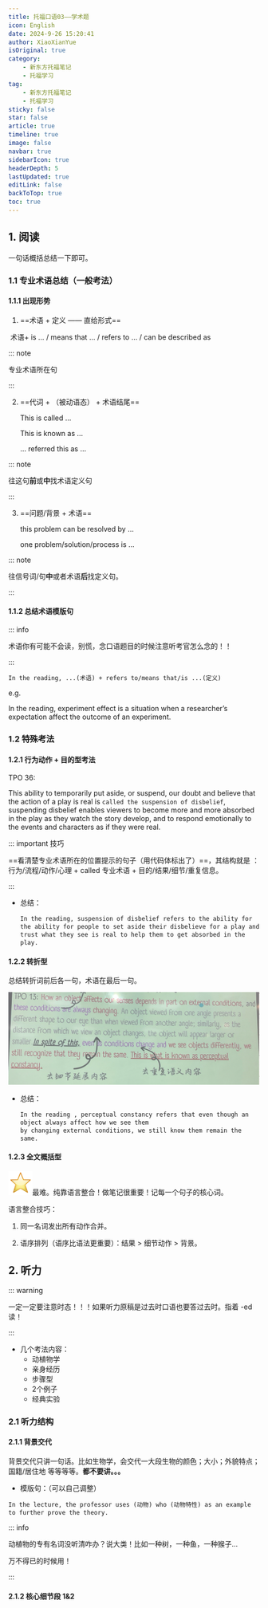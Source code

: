 ```yaml
---
title: 托福口语03——学术题
icon: English
date: 2024-9-26 15:20:41
author: XiaoXianYue
isOriginal: true
category: 
    - 新东方托福笔记
    - 托福学习
tag:
    - 新东方托福笔记
    - 托福学习
sticky: false
star: false
article: true
timeline: true
image: false
navbar: true
sidebarIcon: true
headerDepth: 5
lastUpdated: true
editLink: false
backToTop: true
toc: true  
---
```


## 1. 阅读

一句话概括总结一下即可。

### 1.1 专业术语总结（一般考法）

#### 1.1.1 出现形势

1. ==术语 + 定义 —— 直给形式==

​	术语+  is … / means that … / refers to … / can be described as

::: note

专业术语所在句

:::

2. ==代词 + （被动语态） + 术语结尾==

    This is called …

    This is known as …

    … referred this as …

::: note

往这句**前**或**中**找术语定义句

:::

3. ==问题/背景 + 术语==

    this problem can be resolved by …

    one problem/solution/process is …

::: note

往信号词/句**中**或者术语**后**找定义句。

:::

#### 1.1.2 总结术语模版句

::: info

术语你有可能不会读，别慌，念口语题目的时候注意听考官怎么念的！！

:::

```
In the reading, ...(术语) + refers to/means that/is ...(定义)
```

e.g.

In the reading, experiment effect is a situation when a researcher’s expectation affect the outcome of an experiment.





### 1.2 特殊考法

#### 1.2.1 行为动作 + 目的型考法

TPO 36:

This ability to temporarily put aside, or suspend, our doubt and believe that the action of a play is real is `called the suspension of disbelief`, suspending disbelief enables viewers to become more and more absorbed in the play as they watch the story develop, and to respond emotionally to the events and characters as if they were real.

::: important 技巧

==看清楚专业术语所在的位置提示的句子（用代码体标出了）==，其结构就是 ：行为/流程/动作/心理  + called 专业术语 + 目的/结果/细节/重复信息。

:::

- 总结：

    ```
    In the reading, suspension of disbelief refers to the ability for the ability for people to set aside their disbelieve for a play and trust what they see is real to help them to get absorbed in the play.
    ```

    





#### 1.2.2 转折型

总结转折词前后各一句，术语在最后一句。

![](./TOEFL_speaking3.assets/sss.png)

- 总结：

    ```
    In the reading , perceptual constancy refers that even though an object always affect how we see them
    by changing external conditions, we still know them remain the same.
    ```



#### 1.2.3 全文概括型

![01189A2A](./TOEFL_speaking3.assets/01189A2A.png)最难。纯靠语言整合！做笔记很重要！记每一个句子的核心词。



语言整合技巧：

1. 同一名词发出所有动作合并。

2. 语序排列（语序比语法更重要）：结果 > 细节动作 > 背景。



## 2. 听力

::: warning

一定一定要注意时态！！！如果听力原稿是过去时口语也要答过去时。指着 -ed 读！

:::

- 几个考法内容：
    - 动植物学
    - 亲身经历
    - 步骤型
    - 2个例子
    - 经典实验

### 2.1 听力结构

#### 2.1.1 背景交代

背景交代只讲一句话。比如生物学，会交代一大段生物的颜色；大小；外貌特点；国籍/居住地 等等等等。**都不要讲。。。**

- 模版句：（可以自己调整）

```
In the lecture, the professor uses (动物) who (动物特性) as an example to further prove the theory.
```

::: info

动植物的专有名词没听清咋办？说大类！比如一种树，一种鱼，一种猴子…

万不得已的时候用！

:::

#### 2.1.2 核心细节段 1&2

